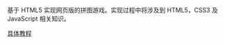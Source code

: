 基于 HTML5 实现网页版的拼图游戏。实现过程中将涉及到 HTML5，CSS3 及 JavaScript 相关知识。

[具体教程](https://www.lanqiao.cn/courses/161)
